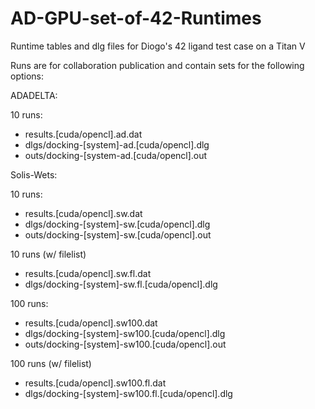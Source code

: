 # AD-GPU-set-of-42-Runtimes
Runtime tables and dlg files for Diogo's 42 ligand test case on a Titan V

Runs are for collaboration publication and contain sets for the following options:

ADADELTA:

10 runs:
- results.[cuda/opencl].ad.dat
- dlgs/docking-[system]-ad.[cuda/opencl].dlg
- outs/docking-[system-ad.[cuda/opencl].out

Solis-Wets:

10 runs:
- results.[cuda/opencl].sw.dat
- dlgs/docking-[system]-sw.[cuda/opencl].dlg
- outs/docking-[system]-sw.[cuda/opencl].out

10 runs (w/ filelist)
- results.[cuda/opencl].sw.fl.dat
- dlgs/docking-[system]-sw.fl.[cuda/opencl].dlg

100 runs:
- results.[cuda/opencl].sw100.dat
- dlgs/docking-[system]-sw100.[cuda/opencl].dlg
- outs/docking-[system]-sw100.[cuda/opencl].out

100 runs (w/ filelist)
- results.[cuda/opencl].sw100.fl.dat
- dlgs/docking-[system]-sw100.fl.[cuda/opencl].dlg
